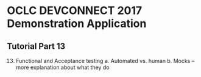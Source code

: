 # OCLC DEVCONNECT 2017 Demonstration Application
## Tutorial Part 13

13.	Functional and Acceptance testing
a.	Automated vs. human
b.	Mocks – more explanation about what they do
